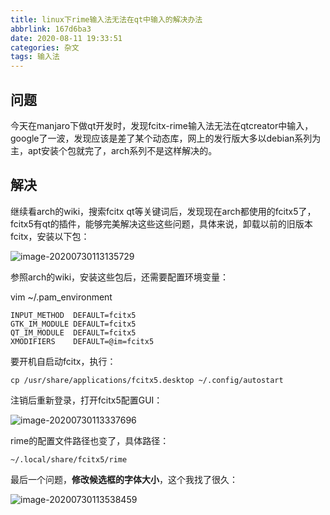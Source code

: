 ```yaml
---
title: linux下rime输入法无法在qt中输入的解决办法
abbrlink: 167d6ba3
date: 2020-08-11 19:33:51
categories: 杂文
tags: 输入法
---
```


## 问题

今天在manjaro下做qt开发时，发现fcitx-rime输入法无法在qtcreator中输入，google了一波，发现应该是差了某个动态库，网上的发行版大多以debian系列为主，apt安装个包就完了，arch系列不是这样解决的。

<!--more-->

## 解决

继续看arch的wiki，搜索fcitx qt等关键词后，发现现在arch都使用的fcitx5了，fcitx5有qt的插件，能够完美解决这些这些问题，具体来说，卸载以前的旧版本fcitx，安装以下包：

![image-20200730113135729](https://cdn.jsdelivr.net/gh/ravenxrz/PicBed/img/5f22402714195aa594ef0f0e.png)

参照arch的wiki，安装这些包后，还需要配置环境变量：

vim ~/.pam_environment 

```shell
INPUT_METHOD  DEFAULT=fcitx5
GTK_IM_MODULE DEFAULT=fcitx5
QT_IM_MODULE  DEFAULT=fcitx5
XMODIFIERS    DEFAULT=@im=fcitx5
```

要开机自启动fcitx，执行：

```shell
cp /usr/share/applications/fcitx5.desktop ~/.config/autostart
```

注销后重新登录，打开fcitx5配置GUI：

![image-20200730113337696](https://cdn.jsdelivr.net/gh/ravenxrz/PicBed/img/5f224cc914195aa594f584e9.png)

rime的配置文件路径也变了，具体路径：

```
~/.local/share/fcitx5/rime
```

最后一个问题，**修改候选框的字体大小**，这个我找了很久：

![image-20200730113538459](https://pic.downk.cc/item/5f22404814195aa594ef2114.png)